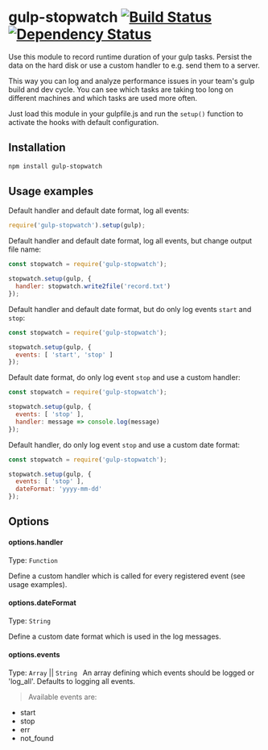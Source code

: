 # gulp-stopwatch [![Build Status](https://travis-ci.org/silkimen/gulp-stopwatch.svg?branch=master)](https://travis-ci.org/silkimen/gulp-stopwatch) [![Dependency Status](https://david-dm.org/silkimen/gulp-stopwatch.svg)](https://david-dm.org/silkimen/gulp-stopwatch)


Use this module to record runtime duration of your gulp tasks. Persist the data on the hard disk or use a custom handler to e.g. send them to a server.

This way you can log and analyze performance issues in your team's gulp build and dev cycle. You can see which tasks are taking too long on different machines and which tasks are used more often.

Just load this module in your gulpfile.js and run the `setup()` function to activate the hooks with default configuration.

## Installation
```bash
npm install gulp-stopwatch
```

## Usage examples

Default handler and default date format, log all events:
```js
require('gulp-stopwatch').setup(gulp);
```

Default handler and default date format, log all events, but change output file name:
```js
const stopwatch = require('gulp-stopwatch');

stopwatch.setup(gulp, {
  handler: stopwatch.write2file('record.txt')
});
```

Default handler and default date format, but do only log events `start` and `stop`:
```js
const stopwatch = require('gulp-stopwatch');

stopwatch.setup(gulp, {
  events: [ 'start', 'stop' ]
});
```

Default date format, do only log event `stop` and use a custom handler:
```js
const stopwatch = require('gulp-stopwatch');

stopwatch.setup(gulp, {
  events: [ 'stop' ],
  handler: message => console.log(message)
});
```

Default handler, do only log event `stop` and use a custom date format:
```js
const stopwatch = require('gulp-stopwatch');

stopwatch.setup(gulp, {
  events: [ 'stop' ],
  dateFormat: 'yyyy-mm-dd'
});
```

## Options

#### options.handler
Type: `Function`

Define a custom handler which is called for every registered event (see usage examples).

#### options.dateFormat
Type: `String`

Define a custom date format which is used in the log messages.

#### options.events
Type: `Array` || `String
`
An array defining which events should be logged or 'log_all'. Defaults to logging all events.

> Available events are:
* start
* stop
* err
* not_found
